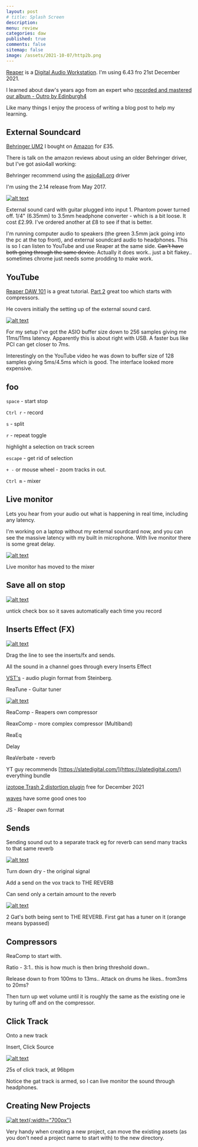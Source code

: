 ```yaml
---
layout: post
# title: Splash Screen
description: 
menu: review
categories: daw 
published: true 
comments: false     
sitemap: false
image: /assets/2021-10-07/http2b.png
---
```


<!-- [![alt text](/assets/2021-10-22/email-cover.jpg "email"){:width="800px"}](/assets/2021-10-22/email-cover.jpg) -->
<!-- [![alt text](/assets/2021-10-22/email-cover.jpg "Thanks to Solen Feyissa on unsplash - https://unsplash.com/@solenfeyissa")](https://unsplash.com/@solenfeyissa) -->

[Reaper](https://reaper.fm) is a [Digital Audio Workstation](https://en.wikipedia.org/wiki/Digital_audio_workstation). I'm using 6.43 fro 21st December 2021.

I learned about daw's years ago from an expert who [recorded and mastered our album - Outro by Edinburgh4](https://music.youtube.com/playlist?list=OLAK5uy_lYPifRpiRxK32ZWqmV4l_PfNkqaVQLJl4)

Like many things I enjoy the process of writing a blog post to help my learning.

## External Soundcard

[Behringer UM2](https://www.behringer.com/product.html?modelCode=P0AVV) I bought on [Amazon](https://www.amazon.co.uk/gp/product/B00EK1OTZC) for £35.

There is talk on the amazon reviews about using an older Behringer driver, but I've got asio4all working:

Behringer recommend using the [asio4all.org](https://www.asio4all.org/) driver

I'm using the 2.14 release from May 2017. 

[![alt text](/assets/2021-12-21/desk.jpg "email")](/assets/2021-12-21/desk.jpg)

External sound card with guitar plugged into input 1. Phantom power turned off. 1/4" (6.35mm) to 3.5mm headphone converter - which is a bit loose. It cost £2.99. I've ordered another at £8 to see if that is better.

I'm running computer audio to speakers (the green 3.5mm jack going into the pc at the top front), and external soundcard audio to headphones. This is so I can listen to YouTube and use Reaper at the same side. ~~Can't have both going through the same device.~~ Actually it does work.. just a bit flakey.. sometimes chrome just needs some prodding to make work.

<!-- [![alt text](/assets/2021-12-12/reap.jpg "email"){:width="800px"}](/assets/2021-12-12/reap.jpg) -->

## YouTube

[Reaper DAW 101](https://www.youtube.com/watch?v=JwDcTPn2dvc) is a great tutorial. [Part 2](https://www.youtube.com/watch?v=WmAp2153GDg) great too which starts with compressors.

He covers initially the setting up of the external sound card.

[![alt text](/assets/2021-12-21/reap.jpg "email")](/assets/2021-12-21/reap.jpg)

For my setup I've got the ASIO buffer size down to 256 samples giving me 11ms/11ms latency. Apparently this is about right with USB. A faster bus like PCI can get closer to 7ms.

Interestingly on the YouTube video he was down to buffer size of 128 samples giving 5ms/4.5ms which is good. The interface looked more expensive.
 
## foo

`space` - start stop

`Ctrl r` - record

`s` - split


`r` - repeat toggle

highlight a selection on track screen

`escape` - get rid of selection

`+ -` or mouse wheel - zoom tracks in out. 

`Ctrl m` - mixer

## Live monitor

Lets you hear from your audio out what is happening in real time, including any latency. 

I'm working on a laptop without my external sourdcard now, and you can see the massive latency with my built in microphone. With live monitor there is some great delay.

[![alt text](/assets/2021-12-21/mon2.jpg "email")](/assets/2021-12-21/mon2.jpg)

Live monitor has moved to the mixer

## Save all on stop

[![alt text](/assets/2021-12-21/stop.jpg "email")](/assets/2021-12-21/stop.jpg)

untick check box so it saves automatically each time you record

## Inserts Effect (FX)

[![alt text](/assets/2021-12-21/fx.jpg "email")](/assets/2021-12-21/fx.jpg)

Drag the line to see the inserts/fx and sends. 

All the sound in a channel goes through every Inserts Effect

[VST's](https://en.wikipedia.org/wiki/Virtual_Studio_Technology) - audio plugin format from Steinberg.

ReaTune - Guitar tuner

[![alt text](/assets/2021-12-21/tune.jpg "email")](/assets/2021-12-21/tune.jpg)

ReaComp - Reapers own compressor

ReaxComp - more complex compressor (Multiband)

ReaEq

Delay

ReaVerbate - reverb

 YT guy recommends [https://slatedigital.com/](https://slatedigital.com/) everything bundle

[izotope Trash 2 distortion plugin](https://www.izotope.com/en/products/downloads/trash.html) free for December 2021

[waves](https://www.waves.com/downloads/free) have some good ones too

JS - Reaper own format

## Sends

Sending sound out to a separate track eg for reverb can send many tracks to that same reverb

[![alt text](/assets/2021-12-21/reverb.jpg "email")](/assets/2021-12-21/reverb.jpg)

Turn down dry - the original signal

Add a send on the vox track to THE REVERB

Can send only a certain amount to the reverb


[![alt text](/assets/2021-12-21/reverb.jpg "email")](/assets/2021-12-21/reverb.jpg)

2 Gat's both being sent to THE REVERB. First gat has a tuner on it (orange means bypassed)

## Compressors

ReaComp to start with.

Ratio - 3:1.. this is how much is
then bring threshold down.. 

Release down to from 100ms to 13ms.. 
Attack on drums he likes.. from3ms to 20ms?

Then turn up wet volume until it is roughly the same as the existing one ie by turing off and on the compressor.



## Click Track

Onto a new track

Insert, Click Source 

[![alt text](/assets/2021-12-21/click.jpg "email")](/assets/2021-12-21/click.jpg)

25s of click track, at 96bpm

Notice the gat track is armed, so I can live monitor the sound through headphones.


## Creating New Projects

[![alt text](/assets/2021-12-21/dave.jpg "email"){:width="700px"}](/assets/2021-12-21/dave.jpg)

Very handy when creating a new project, can move the existing assets (as you don't need a project name to start with) to the new directory.
 